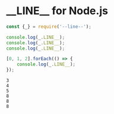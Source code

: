 \_\_LINE\_\_ for Node.js
========================

```js
const {_} = require('--line--');

console.log(_.LINE__);
console.log(_.LINE__);
console.log(_.LINE__);

[0, 1, 2].forEach(() => {
	console.log(_.LINE__);
});
```

```
3
4
5
8
8
8
```
